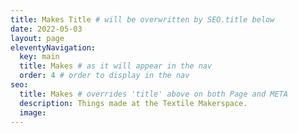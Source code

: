 ```yaml
---
title: Makes Title # will be overwritten by SEO.title below
date: 2022-05-03
layout: page
eleventyNavigation:
  key: main
  title: Makes # as it will appear in the nav
  order: 4 # order to display in the nav
seo:
  title: Makes # overrides 'title' above on both Page and META
  description: Things made at the Textile Makerspace.
  image:
---
```

